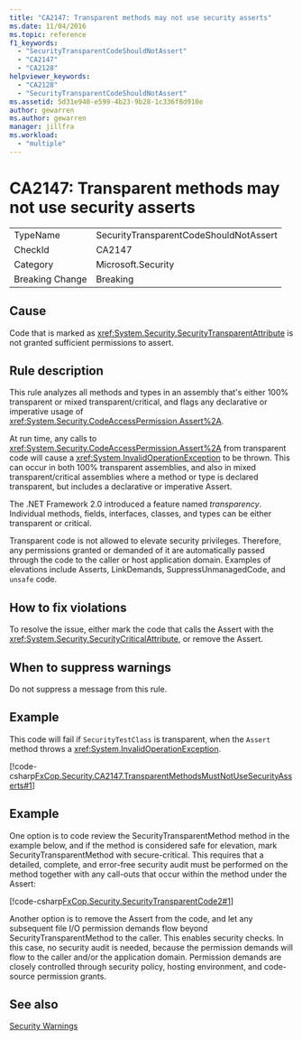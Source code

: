 ```yaml
---
title: "CA2147: Transparent methods may not use security asserts"
ms.date: 11/04/2016
ms.topic: reference
f1_keywords:
  - "SecurityTransparentCodeShouldNotAssert"
  - "CA2147"
  - "CA2128"
helpviewer_keywords:
  - "CA2128"
  - "SecurityTransparentCodeShouldNotAssert"
ms.assetid: 5d31e940-e599-4b23-9b28-1c336f8d910e
author: gewarren
ms.author: gewarren
manager: jillfra
ms.workload:
  - "multiple"
---
```

# CA2147: Transparent methods may not use security asserts

|||
|-|-|
|TypeName|SecurityTransparentCodeShouldNotAssert|
|CheckId|CA2147|
|Category|Microsoft.Security|
|Breaking Change|Breaking|

## Cause
 Code that is marked as <xref:System.Security.SecurityTransparentAttribute> is not granted sufficient permissions to assert.

## Rule description
 This rule analyzes all methods and types in an assembly that's either 100% transparent or mixed transparent/critical, and flags any declarative or imperative usage of <xref:System.Security.CodeAccessPermission.Assert%2A>.

 At run time, any calls to <xref:System.Security.CodeAccessPermission.Assert%2A> from transparent code will cause a <xref:System.InvalidOperationException> to be thrown. This can occur in both 100% transparent assemblies, and also in mixed transparent/critical assemblies where a method or type is declared transparent, but includes a declarative or imperative Assert.

 The .NET Framework 2.0 introduced a feature named *transparency*. Individual methods, fields, interfaces, classes, and types can be either transparent or critical.

 Transparent code is not allowed to elevate security privileges. Therefore, any permissions granted or demanded of it are automatically passed through the code to the caller or host application domain. Examples of elevations include Asserts, LinkDemands, SuppressUnmanagedCode, and `unsafe` code.

## How to fix violations
 To resolve the issue, either mark the code that calls the Assert with the <xref:System.Security.SecurityCriticalAttribute>, or remove the Assert.

## When to suppress warnings
 Do not suppress a message from this rule.

## Example
 This code will fail if `SecurityTestClass` is transparent, when the `Assert` method throws a <xref:System.InvalidOperationException>.

 [!code-csharp[FxCop.Security.CA2147.TransparentMethodsMustNotUseSecurityAsserts#1](../code-quality/codesnippet/CSharp/ca2147-transparent-methods-may-not-use-security-asserts_1.cs)]

## Example
 One option is to code review the SecurityTransparentMethod method in the example below, and if the method is considered safe for elevation, mark SecurityTransparentMethod with secure-critical. This requires that a detailed, complete, and error-free security audit must be performed on the method together with any call-outs that occur within the method under the Assert:

 [!code-csharp[FxCop.Security.SecurityTransparentCode2#1](../code-quality/codesnippet/CSharp/ca2147-transparent-methods-may-not-use-security-asserts_2.cs)]

 Another option is to remove the Assert from the code, and let any subsequent file I/O permission demands flow beyond SecurityTransparentMethod to the caller. This enables security checks. In this case, no security audit is needed, because the permission demands will flow to the caller and/or the application domain. Permission demands are closely controlled through security policy, hosting environment, and code-source permission grants.

## See also
 [Security Warnings](../code-quality/security-warnings.md)